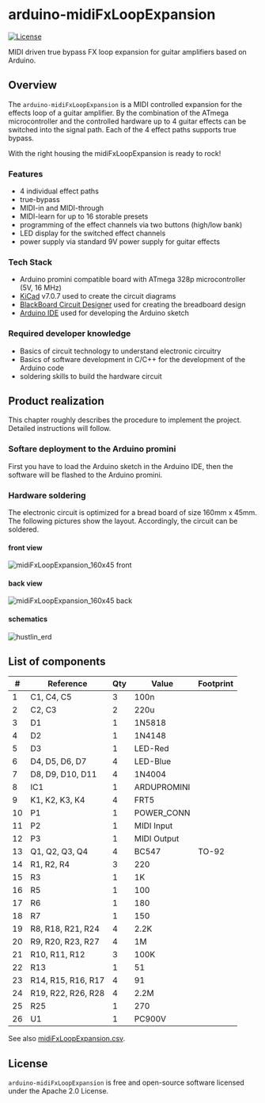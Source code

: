 # arduino-midiFxLoopExpansion
[![License](https://img.shields.io/badge/License-Apache_2.0-blue.svg)](https://opensource.org/licenses/Apache-2.0)

MIDI driven true bypass FX loop expansion for guitar amplifiers based on Arduino.

## Overview
The `arduino-midiFxLoopExpansion` is a MIDI controlled expansion for the effects loop of a guitar amplifier. By the combination of the ATmega microcontroller and the controlled hardware up to 4 guitar effects can be switched into the signal path. Each of the 4 effect paths supports true bypass.

With the right housing the midiFxLoopExpansion is ready to rock!

### Features
- 4 individual effect paths
- true-bypass
- MIDI-in and MIDI-through
- MIDI-learn for up to 16 storable presets
- programming of the effect channels via two buttons (high/low bank)
- LED display for the switched effect channels
- power supply via standard 9V power supply for guitar effects

### Tech Stack
- Arduino promini compatible board with ATmega 328p microcontroller (5V, 16 MHz)
- [KiCad](https://www.kicad.org/) v7.0.7 used to create the circuit diagrams
- [BlackBoard Circuit Designer](https://github.com/mpue/blackboard#blackboard-circuit-designer) used for creating the breadboard design
- [Arduino IDE](https://www.arduino.cc/en/software) used for developing the Arduino sketch

### Required developer knowledge
- Basics of circuit technology to understand electronic circuitry
- Basics of software development in C/C++ for the development of the Arduino code
- soldering skills to build the hardware circuit

## Product realization
This chapter roughly describes the procedure to implement the project. Detailed instructions will follow.

### Softare deployment to the Arduino promini
First you have to load the Arduino sketch in the Arduino IDE, then the software will be flashed to the Arduino promini.

### Hardware soldering
The electronic circuit is optimized for a bread board of size 160mm x 45mm. The following pictures show the layout. Accordingly, the circuit can be soldered.

#### front view
![midiFxLoopExpansion_160x45 front](blackboard/midiFxLoopExpansion_160x45.png "midiFxLoopExpansion_160x45 front")

#### back view
![midiFxLoopExpansion_160x45 back](blackboard/midiFxLoopExpansion_160x45_back.png "midiFxLoopExpansion_160x45 back")

#### schematics
![hustlin_erd](kicad/midiFxLoopExpansion.png)

## List of components
|#  |Reference         |Qty|Value      |Footprint|
|---|------------------|---|-----------|---------|
|1  |C1, C4, C5        |3  |100n       |         |
|2  |C2, C3            |2  |220u       |         |
|3  |D1                |1  |1N5818     |         |
|4  |D2                |1  |1N4148     |         |
|5  |D3                |1  |LED-Red    |         |
|6  |D4, D5, D6, D7    |4  |LED-Blue   |         |
|7  |D8, D9, D10, D11  |4  |1N4004     |         |
|8  |IC1               |1  |ARDUPROMINI|         |
|9  |K1, K2, K3, K4    |4  |FRT5       |         |
|10 |P1                |1  |POWER_CONN |         |
|11 |P2                |1  |MIDI Input |         |
|12 |P3                |1  |MIDI Output|         |
|13 |Q1, Q2, Q3, Q4    |4  |BC547      |TO-92    |
|14 |R1, R2, R4        |3  |220        |         |
|15 |R3                |1  |1K         |         |
|16 |R5                |1  |100        |         |
|17 |R6                |1  |180        |         |
|18 |R7                |1  |150        |         |
|19 |R8, R18, R21, R24 |4  |2.2K       |         |
|20 |R9, R20, R23, R27 |4  |1M         |         |
|21 |R10, R11, R12     |3  |100K       |         |
|22 |R13               |1  |51         |         |
|23 |R14, R15, R16, R17|4  |91         |         |
|24 |R19, R22, R26, R28|4  |2.2M       |         |
|25 |R25               |1  |270        |         |
|26 |U1                |1  |PC900V     |         |

See also [midiFxLoopExpansion.csv](kicad/midiFxLoopExpansion.csv).

## License
`arduino-midiFxLoopExpansion` is free and open-source software licensed under the Apache 2.0 License.
